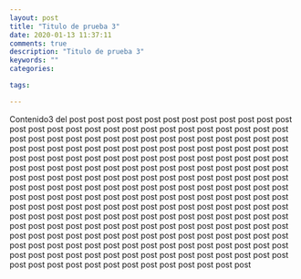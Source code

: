 ```yaml
---
layout: post
title: "Titulo de prueba 3"
date: 2020-01-13 11:37:11
comments: true
description: "Titulo de prueba 3"
keywords: ""
categories:

tags:

---
```


Contenido3 del post post post post post post post post post post post post post post post post post post post post post post post post post post post post post post post post post post post post post post post post post post post post post post post post post post post post post post post post post post post post post post post post post post post post post post post post post post post post post post post post post post post post post post post post post post post post post post post post post post post post post post post post post post post post post post post post post post post post post post post post post post post post post post post post post post post post post post post post post post post post post post post post post post post post post post post post post post post post post post post post post post post post post post post post post post post post post post post post post post post post post post post post post post post post post post post post post post post post post post post post post post post post post post post post post post post post post post post post post post post post post post post post post post post post post post post post post post post
<!--stackedit_data:
eyJoaXN0b3J5IjpbMTgzMDc3NDkwMV19
-->